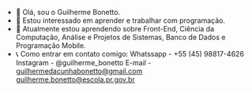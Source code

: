 - 👋 Olá, sou o Guilherme Bonetto.
- 👀 Estou interessado em aprender e trabalhar com programação.
- 🏫 Atualmente estou aprendendo sobre Front-End, Ciência da Computação, Análise e Projetos de Sistemas, Banco de Dados e Programação Mobile.
- 📞 Como entrar em contato comigo:
  Whatssapp - +55 (45) 98817-4626
  Instagram - @guilherme_bonetto
  E-mail - guilhermedacunhabonetto@gmail.com
           guilherme.bonetto@escola.pr.gov.br

<!---
GuilhermeBonetto/GuilhermeBonetto é um repositório ✨ especial ✨ porque seu `README.md` (este arquivo) aparece no seu perfil do GitHub.
Você pode clicar no link Visualizar para ver suas alterações.
--->
